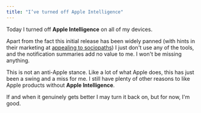 ```yaml
---
title: "I’ve turned off Apple Intelligence"
---
```


Today I turned off **Apple Intelligence** on all of my devices. 

Apart from the fact this initial release has been widely panned (with hints in their marketing at [appealing to sociopaths](https://notes.ghed.in/posts/2024/selfishness-in-ai/)) I just don't use any of the tools, and the notification summaries add no value to me. I won't be missing anything.

This is not an anti-Apple stance. Like a lot of what Apple does, this has just been a swing and a miss for me. I still have plenty of other reasons to like Apple products without **Apple Intelligence**.

If and when it genuinely gets better I may turn it back on, but for now, I'm good.